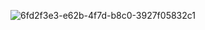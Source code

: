 ![6fd2f3e3-e62b-4f7d-b8c0-3927f05832c1](https://user-images.githubusercontent.com/96647171/155726884-1a97783c-5756-4285-9fd5-27fcf7a6a8a7.jpg)
